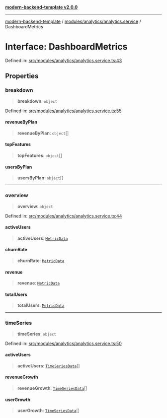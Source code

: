 [**modern-backend-template v2.0.0**](../../../../README.md)

***

[modern-backend-template](../../../../modules.md) / [modules/analytics/analytics.service](../README.md) / DashboardMetrics

# Interface: DashboardMetrics

Defined in: [src/modules/analytics/analytics.service.ts:43](https://github.com/maemreyo/saas-4cus-nodejs/blob/2a5b3f3aa11335dfa561e80e1feabb8e6084261e/src/modules/analytics/analytics.service.ts#L43)

## Properties

### breakdown

> **breakdown**: `object`

Defined in: [src/modules/analytics/analytics.service.ts:55](https://github.com/maemreyo/saas-4cus-nodejs/blob/2a5b3f3aa11335dfa561e80e1feabb8e6084261e/src/modules/analytics/analytics.service.ts#L55)

#### revenueByPlan

> **revenueByPlan**: `object`[]

#### topFeatures

> **topFeatures**: `object`[]

#### usersByPlan

> **usersByPlan**: `object`[]

***

### overview

> **overview**: `object`

Defined in: [src/modules/analytics/analytics.service.ts:44](https://github.com/maemreyo/saas-4cus-nodejs/blob/2a5b3f3aa11335dfa561e80e1feabb8e6084261e/src/modules/analytics/analytics.service.ts#L44)

#### activeUsers

> **activeUsers**: [`MetricData`](MetricData.md)

#### churnRate

> **churnRate**: [`MetricData`](MetricData.md)

#### revenue

> **revenue**: [`MetricData`](MetricData.md)

#### totalUsers

> **totalUsers**: [`MetricData`](MetricData.md)

***

### timeSeries

> **timeSeries**: `object`

Defined in: [src/modules/analytics/analytics.service.ts:50](https://github.com/maemreyo/saas-4cus-nodejs/blob/2a5b3f3aa11335dfa561e80e1feabb8e6084261e/src/modules/analytics/analytics.service.ts#L50)

#### activeUsers

> **activeUsers**: [`TimeSeriesData`](TimeSeriesData.md)[]

#### revenueGrowth

> **revenueGrowth**: [`TimeSeriesData`](TimeSeriesData.md)[]

#### userGrowth

> **userGrowth**: [`TimeSeriesData`](TimeSeriesData.md)[]
